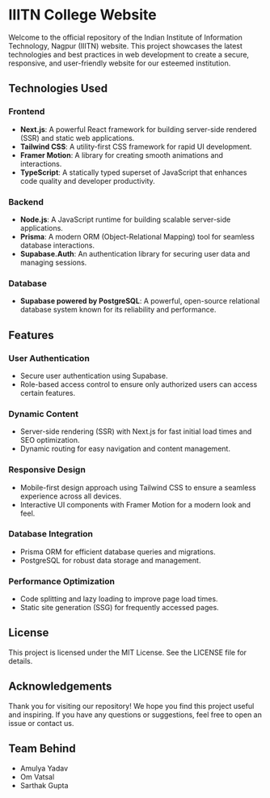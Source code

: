 # IIITN College Website

Welcome to the official repository of the Indian Institute of Information Technology, Nagpur (IIITN) website. This project showcases the latest technologies and best practices in web development to create a secure, responsive, and user-friendly website for our esteemed institution.

## Technologies Used

### Frontend

- **Next.js**: A powerful React framework for building server-side rendered (SSR) and static web applications.
- **Tailwind CSS**: A utility-first CSS framework for rapid UI development.
- **Framer Motion**: A library for creating smooth animations and interactions.
- **TypeScript**: A statically typed superset of JavaScript that enhances code quality and developer productivity.

### Backend

- **Node.js**: A JavaScript runtime for building scalable server-side applications.
- **Prisma**: A modern ORM (Object-Relational Mapping) tool for seamless database interactions.
- **Supabase.Auth**: An authentication library for securing user data and managing sessions.

### Database

- **Supabase powered by PostgreSQL**: A powerful, open-source relational database system known for its reliability and performance.

## Features

### User Authentication

- Secure user authentication using Supabase.
- Role-based access control to ensure only authorized users can access certain features.

### Dynamic Content

- Server-side rendering (SSR) with Next.js for fast initial load times and SEO optimization.
- Dynamic routing for easy navigation and content management.

### Responsive Design

- Mobile-first design approach using Tailwind CSS to ensure a seamless experience across all devices.
- Interactive UI components with Framer Motion for a modern look and feel.

### Database Integration

- Prisma ORM for efficient database queries and migrations.
- PostgreSQL for robust data storage and management.

### Performance Optimization

- Code splitting and lazy loading to improve page load times.
- Static site generation (SSG) for frequently accessed pages.

## License

This project is licensed under the MIT License. See the LICENSE file for details.

## Acknowledgements

Thank you for visiting our repository! We hope you find this project useful and inspiring. If you have any questions or suggestions, feel free to open an issue or contact us.

## Team Behind

- Amulya Yadav
- Om Vatsal
- Sarthak Gupta
